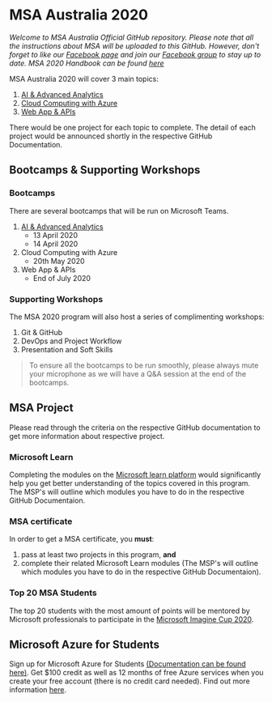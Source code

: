 # MSA Australia 2020
*Welcome to MSA Australia Official GitHub repository. Please note that all the instructions about MSA will be uploaded to this GitHub. However, don't forget to like our [Facebook page](https://www.facebook.com/msaaussie/) and join our [Facebook group](https://www.facebook.com/groups/235821840767124/) to stay up to date.*
*MSA 2020 Handbook can be found [here](aka.ms/aumsaHandbook)*

MSA Australia 2020 will cover 3 main topics: 
1) [AI & Advanced Analytics](https://github.com/AUMSA/2020-MSA-content/tree/master/AI%20%26%20Advanced%20Analytics)
2) [Cloud Computing with Azure](https://github.com/AUMSA/2020-MSA-content/tree/master/Cloud%20Computing%20with%20Azure)
3) [Web App & APIs](https://github.com/AUMSA/2020-MSA-content/tree/master/Web%20App%20%26%20APIs)
  
There would be one project for each topic to complete. The detail of each project would be announced shortly in the respective GitHub Documentation.

## Bootcamps & Supporting Workshops
### Bootcamps
There are several bootcamps that will be run on Microsoft Teams. 
1) [AI & Advanced Analytics](https://www.facebook.com/events/220234762372121/)
   - 13 April 2020
   - 14 April 2020
2) Cloud Computing with Azure 
   - 20th May 2020
3) Web App & APIs
   - End of July 2020

### Supporting Workshops
The MSA 2020 program will also host a series of complimenting workshops:
1) Git & GitHub
2) DevOps and Project Workflow
3) Presentation and Soft Skills

> To ensure all the bootcamps to be run smoothly, please always mute your microphone as we will have a Q&A session at the end of the bootcamps.


## MSA Project
Please read through the criteria on the respective GitHub documentation to get more information about respective project.

###  Microsoft Learn
Completing the modules on the [Microsoft learn platform](https://docs.microsoft.com/en-us/learn/) would significantly help you get better understanding of the topics covered in this program.
The MSP's will outline which modules you have to do in the respective GitHub Documentaion.

### MSA certificate
In order to get a MSA certificate, you **must**:
1. pass at least two projects in this program, **and**
2. complete their related Microsoft Learn modules (The MSP's will outline which modules you have to do in the respective GitHub Documentaion).

### Top 20 MSA Students
The top 20 students with the most amount of points will be mentored by Microsoft professionals to participate in the [Microsoft Imagine Cup 2020](https://imaginecup.microsoft.com/en-us).

## Microsoft Azure for Students
Sign up for Microsoft Azure for Students [(Documentation can be found here)](https://github.com/AUMSA/2020-Phase-1/tree/master/Azure%20For%20Students). Get $100 credit as well as 12 months of free Azure services when you create your free account (there is no credit card needed). Find out more information [here](https://azure.microsoft.com/en-us/free/students/).
